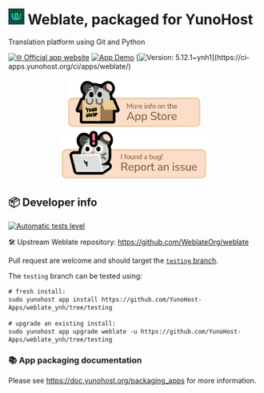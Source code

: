 <!--
N.B.: This README was automatically generated by <https://github.com/YunoHost/apps_tools/blob/main/readme_generator>
It shall NOT be edited by hand.
-->

<h1>
  <img src="https://raw.githubusercontent.com/YunoHost/apps/main/logos/weblate.png" width="32px" alt="Logo of Weblate">
  Weblate, packaged for YunoHost
</h1>

Translation platform using Git and Python

[![🌐 Official app website](https://img.shields.io/badge/Official_app_website-darkgreen?style=for-the-badge)](https://weblate.org)
[![App Demo](https://img.shields.io/badge/App_Demo-blue?style=for-the-badge)](https://hosted.weblate.org/)
[![Version: 5.12.1~ynh1](https://img.shields.io/badge/Version-5.12.1~ynh1-rgba(0,150,0,1)?style=for-the-badge)](https://ci-apps.yunohost.org/ci/apps/weblate/)

<div align="center">
<a href="https://apps.yunohost.org/app/weblate"><img height="100px" src="https://github.com/YunoHost/yunohost-artwork/raw/refs/heads/main/badges/neopossum-badges/badge_more_info_on_the_appstore.svg"/></a>
<a href="https://github.com/YunoHost-Apps/weblate_ynh/issues"><img height="100px" src="https://github.com/YunoHost/yunohost-artwork/raw/refs/heads/main/badges/neopossum-badges/badge_report_an_issue.svg"/></a>
</div>

## 📦 Developer info

[![Automatic tests level](https://apps.yunohost.org/badge/cilevel/weblate)](https://ci-apps.yunohost.org/ci/apps/weblate/)

🛠️ Upstream Weblate repository: <https://github.com/WeblateOrg/weblate>

Pull request are welcome and should target the [`testing` branch](https://github.com/YunoHost-Apps/weblate_ynh/tree/testing).

The `testing` branch can be tested using:
```
# fresh install:
sudo yunohost app install https://github.com/YunoHost-Apps/weblate_ynh/tree/testing

# upgrade an existing install:
sudo yunohost app upgrade weblate -u https://github.com/YunoHost-Apps/weblate_ynh/tree/testing
```

### 📚 App packaging documentation

Please see <https://doc.yunohost.org/packaging_apps> for more information.